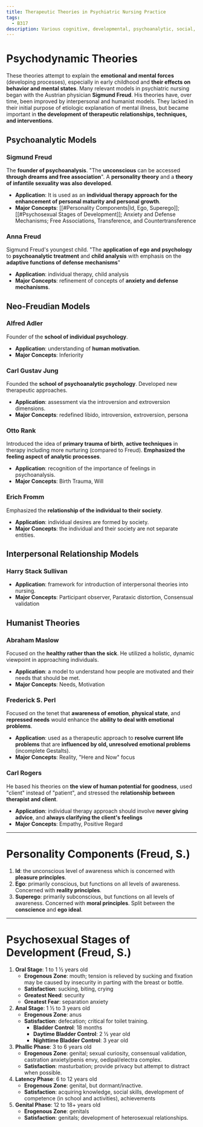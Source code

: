 ```yaml
---
title: Therapeutic Theories in Psychiatric Nursing Practice
tags:
  - B317
description: Various cognitive, developmental, psychoanalytic, social, etc. theories related to psychiatric nursing.
---
```

# Psychodynamic Theories
These theories attempt to explain the **emotional and mental forces** (developing processes), especially in early childhood and **their effects on behavior and mental states**. Many relevant models in psychiatric nursing began with the Austrian physician **Sigmund Freud**. His theories have, over time, been improved by interpersonal and humanist models. They lacked in their initial purpose of etiologic explanation of mental illness, but became important in **the development of therapeutic relationships, techniques, and interventions**.
## Psychoanalytic Models
### **Sigmund Freud**
The **founder of psychoanalysis**. "The **unconscious** can be accessed **through dreams and free association**". A **personality theory** and a **theory of infantile sexuality was also developed**.
- **Application**: It is used as an **individual therapy approach for the enhancement of personal maturity and personal growth**.
- **Major Concepts**: [[#Personality Components|Id, Ego, Superego]]; [[#Psychosexual Stages of Development]]; Anxiety and Defense Mechanisms; Free Associations, Transference, and Countertransference
### Anna Freud
Sigmund Freud's youngest child. "The **application of ego and psychology** to **psychoanalytic treatment** and **child analysis** with emphasis on the **adaptive functions of defense mechanisms**"
- **Application**: individual therapy, child analysis
- **Major Concepts**: refinement of concepts of **anxiety and defense mechanisms**.

## Neo-Freudian Models
### Alfred Adler
Founder of the **school of individual psychology**.
- **Application**: understanding of **human motivation**.
- **Major Concepts**: Inferiority
### Carl Gustav Jung
Founded the **school of psychoanalytic psychology**. Developed new therapeutic approaches.
- **Application**: assessment via the introversion and extroversion dimensions.
- **Major Concepts**: redefined libido, introversion, extroversion, persona
### Otto Rank
Introduced the idea of **primary trauma of birth**, **active techniques** in therapy including more nurturing (compared to Freud). **Emphasized the feeling aspect of analytic processes**.
- **Application**: recognition of the importance of feelings in psychoanalysis.
- **Major Concepts**: Birth Trauma, Will
### Erich Fromm
Emphasized the **relationship of the individual to their society**.
- **Application**: individual desires are formed by society.
- **Major Concepts**: the individual and their society are not separate entities.
## Interpersonal Relationship Models
### Harry Stack Sullivan

- **Application**: framework for introduction of interpersonal theories into nursing.
- **Major Concepts**: Participant observer, Parataxic distortion, Consensual validation
## Humanist Theories
### Abraham Maslow
Focused on the **healthy rather than the sick**. He utilized a holistic, dynamic viewpoint in approaching individuals.
- **Application**: a model to understand how people are motivated and their needs that should be met.
- **Major Concepts**: Needs, Motivation
### Frederick S. Perl
Focused on the tenet that **awareness of emotion**, **physical state**, and **repressed needs** would enhance the **ability to deal with emotional problems**.
- **Application**: used as a therapeutic approach to **resolve current life problems** that are **influenced by old, unresolved emotional problems** (incomplete Gestalts).
- **Major Concepts**: Reality, "Here and Now" focus
### Carl Rogers
He based his theories on **the view of human potential for goodness**, used "client" instead of "patient", and stressed the **relationship between therapist and client**.
- **Application**: individual therapy approach should involve **never giving advice**, and **always clarifying the client's feelings**
- **Major Concepts**: Empathy, Positive Regard
___
# Personality Components (Freud, S.)
1. **Id**: the unconscious level of awareness which is concerned with **pleasure principles**.
2. **Ego**: primarily conscious, but functions on all levels of awareness. Concerned with **reality principles**.
3. **Superego**: primarily subconscious, but functions on all levels of awareness. Concerned with **moral principles**. Split between the **conscience** and **ego ideal**.
___
# Psychosexual Stages of Development (Freud, S.)
1. **Oral Stage**: 1 to 1 ½ years old
	- **Erogenous Zone**: mouth; tension is relieved by sucking and fixation may be caused by insecurity in parting with the breast or bottle.
	- **Satisfaction**: sucking, biting, crying
	- **Greatest Need**: security
	- **Greatest Fear**: separation anxiety
2. **Anal Stage**: 1 ½ to 3 years old
	- **Erogenous Zone**: anus
	- **Satisfaction**: defecation; critical for toilet training.
		- **Bladder Control**: 18 months
		- **Daytime Bladder Control**: 2 ½ year old
		- **Nighttime Bladder Control**: 3 year old
3. **Phallic Phase**: 3 to 6 years old
	- **Erogenous Zone**: genital; sexual curiosity, consensual validation, castration anxiety/penis envy, oedipal/electra complex.
	- **Satisfaction**: masturbation; provide privacy but attempt to distract when possible.
4. **Latency Phase**: 6 to 12 years old
	- **Erogenous Zone**: genital, but dormant/inactive.
	- **Satisfaction**: acquiring knowledge, social skills, development of competence (in school and activities), achievements
5. **Genital Phase**: 12 to 18+ years old
	- **Erogenous Zone**: genitals
	- **Satisfaction**: genitals; development of heterosexual relationships.